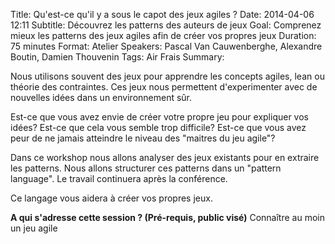 Title: Qu'est-ce qu'il y a sous le capot des jeux agiles ?
Date: 2014-04-06 12:11
Subtitle: Découvrez les patterns des auteurs de jeux
Goal: Comprenez mieux les patterns des jeux agiles afin de créer vos propres jeux 
Duration: 75 minutes
Format: Atelier
Speakers: Pascal Van Cauwenberghe, Alexandre Boutin, Damien Thouvenin
Tags: Air Frais
Summary:

Nous utilisons souvent des jeux pour apprendre les concepts agiles, lean ou théorie des contraintes. Ces jeux nous permettent d'experimenter avec de nouvelles idées dans un environnement sûr.

Est-ce que vous avez envie de créer votre propre jeu pour expliquer vos idées? Est-ce que cela vous semble trop difficile? Est-ce que vous avez peur de ne jamais atteindre le niveau des "maitres du jeu agile"?

Dans ce workshop nous allons analyser des jeux existants pour en extraire les patterns. Nous allons structurer ces patterns dans un "pattern language". Le travail continuera après la conférence.

Ce langage vous aidera à créer vos propres jeux. 

**A qui s'adresse cette session ? (Pré-requis, public visé)**
Connaître au moin un jeu agile


